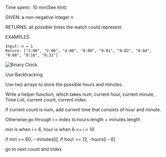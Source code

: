 Time spent : 10 min(See hint)

GIVEN: a non-negative integer n

RETURNS: all possible times the watch could represent

EXAMPLES:

```
Input: n = 1
Return: ["1:00", "2:00", "4:00", "8:00", "0:01", "0:02", "0:04", "0:08", "0:16", "0:32"]
```

![Binary Clock](https://upload.wikimedia.org/wikipedia/commons/8/8b/Binary_clock_samui_moon.jpg)

Use Backtracking.

Use two arrays to store the possible hours and minutes.

Write a helper function, which takes num, current hour, current minute, Time List, current count, current index.

If current count is num, add current time that consists of hour and minute.

Otherwise go through i = index to hours.length + minutes.length

min is when i < 6, hour is when 6 <= i < 10

if min >= 60, - minutes[i], if hour >= 12, -hours[i - 6]

go to next count and index